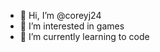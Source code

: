 - 👋 Hi, I’m @coreyj24
- 👀 I’m interested in games
- 🌱 I’m currently learning to code

<!---
coreyj24/coreyj24 is a ✨ special ✨ repository because its `README.md` (this file) appears on your GitHub profile.
You can click the Preview link to take a look at your changes.
--->
